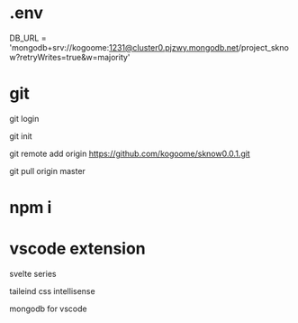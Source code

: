# .env
DB_URL = 'mongodb+srv://kogoome:1231@cluster0.pjzwy.mongodb.net/project_sknow?retryWrites=true&w=majority'

# git
git login

git init

git remote add origin https://github.com/kogoome/sknow0.0.1.git

git pull origin master

# npm i

# vscode extension

svelte series

taileind css intellisense

mongodb for vscode
